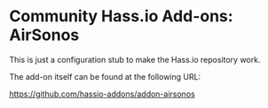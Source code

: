 # Community Hass.io Add-ons: AirSonos

This is just a configuration stub to make the Hass.io repository work.

The add-on itself can be found at the following URL:

<https://github.com/hassio-addons/addon-airsonos>
